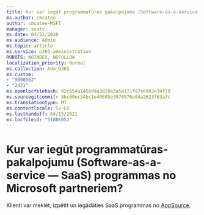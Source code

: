 ```yaml
---
title: Kur var iegūt programmatūras pakalpojuma (Software-as-a-service — SaaS) programmas?
ms.author: cmcatee
author: cmcatee-MSFT
manager: scotv
ms.date: 04/21/2020
ms.audience: Admin
ms.topic: article
ms.service: o365-administration
ROBOTS: NOINDEX, NOFOLLOW
localization_priority: Normal
ms.collection: Adm_O365
ms.custom:
- "9000562"
- "2421"
ms.openlocfilehash: 92c654a1456d9a3d20a3a5a171f97e6992e34f79
ms.sourcegitcommit: 8bc60ec34bc1e40685e3976576e04a2623f63a7c
ms.translationtype: MT
ms.contentlocale: lv-LV
ms.lasthandoff: 04/15/2021
ms.locfileid: "51806053"
---
```

# <a name="where-do-i-get-software-as-a-service-saas-apps-from-microsoft-partners"></a>Kur var iegūt programmatūras-pakalpojumu (Software-as-a-service — SaaS) programmas no Microsoft partneriem?

Klienti var meklēt, izpētīt un iegādāties SaaS programmas no [AppSource.](https://appsource.microsoft.com)